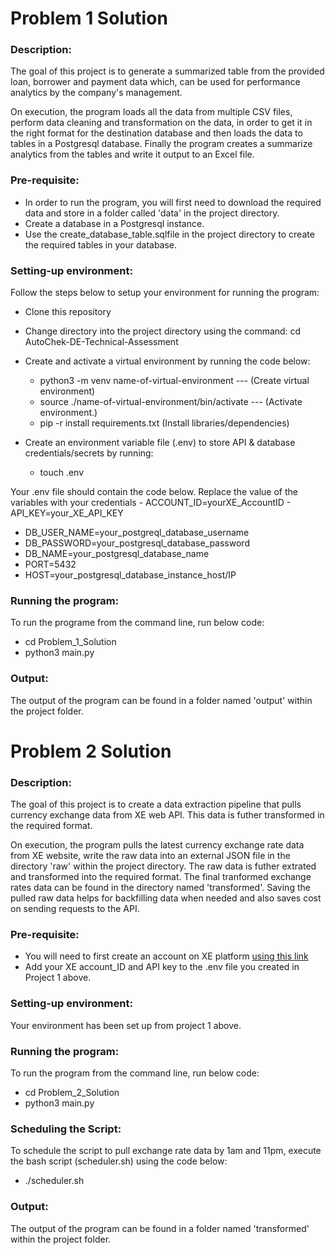 # Problem 1 Solution
### Description:
The goal of this project is to generate a summarized table from the provided loan, borrower and payment data which, can be used for performance analytics by the company's management.

On execution, the program loads all the data from multiple CSV files, perform data cleaning and transformation on the data, in order to get it in the right format for the destination database and then loads the data to tables in a Postgresql database.
Finally the program creates a summarize analytics from the tables and write it output to an Excel file.

### Pre-requisite:
- In order to run the program, you will first need to download the required data and store in a folder called 'data' in the project directory.
- Create a database in a Postgresql instance.
- Use the create_database_table.sqlfile in the project directory to create the required tables in your database.

### Setting-up environment:
Follow the steps below to setup your environment for running the program: 
 - Clone this repository
 - Change directory into the project directory using the command: cd AutoChek-DE-Technical-Assessment
 - Create and activate a virtual environment by running the code below:
    - python3 -m venv name-of-virtual-environment   --- (Create virtual environment)
    - source ./name-of-virtual-environment/bin/activate   --- (Activate environment.)
    - pip -r install requirements.txt (Install libraries/dependencies)
 
- Create an environment variable file (.env) to store API & database credentials/secrets by running:
    - touch .env
<P> Your .env file should contain the code below. Replace the value of the variables with your credentials
- ACCOUNT_ID=yourXE_AccountID
- API_KEY=your_XE_API_KEY

- DB_USER_NAME=your_postgreql_database_username
- DB_PASSWORD=your_postgresql_database_password
- DB_NAME=your_postgresql_database_name
- PORT=5432
- HOST=your_postgresql_database_instance_host/IP

### Running the program:
To run the programe from the command line, run below code:
- cd Problem_1_Solution
- python3 main.py 

### Output:
The output of the program can be found in a folder named 'output' within the project folder.


# Problem 2 Solution
### Description:
The goal of this project is to create a data extraction pipeline that pulls currency exchange data from XE web API. This data is futher transformed in the required format.
<p> On execution, the program pulls the latest currency exchange rate data from XE website, write the raw data into an external JSON file in the directory 'raw' within the project directory. The raw data is futher extrated and transformed into the required format. The final tranformed exchange rates data can be found in the directory named 'transformed'. Saving the pulled raw data helps for backfilling data when needed and also saves cost on sending requests to the API.

### Pre-requisite:
- You will need to first create an account on XE platform [using this link](https://www.xe.com/)
- Add your XE account_ID and API key to the .env file you created in Project 1 above.

### Setting-up environment:
Your environment has been set up from project 1 above.

### Running the program:
To run the program from the command line, run below code:
- cd Problem_2_Solution
- python3 main.py 

### Scheduling the Script:
To schedule the script to pull exchange rate data by 1am and 11pm, execute the bash script (scheduler.sh) using the code below:
- ./scheduler.sh

### Output:
The output of the program can be found in a folder named 'transformed' within the project folder.